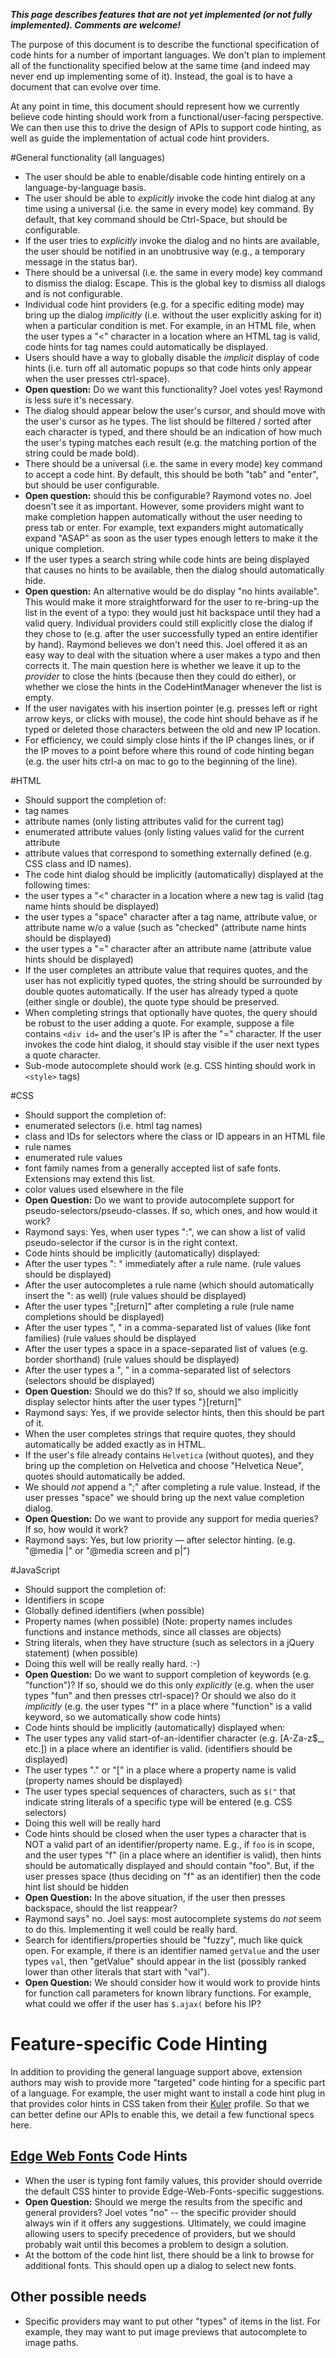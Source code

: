 _**This page describes features that are not yet implemented (or not fully implemented). Comments are welcome!**_

The purpose of this document is to describe the functional specification of code hints for a number of important languages. We don't plan to implement all of the functionality specified below at the same time (and indeed may never end up implementing some of it). Instead, the goal is to have a document that can evolve over time.

At any point in time, this document should represent how we currently believe code hinting should work from a functional/user-facing perspective. We can then use this to drive the design of APIs to support code hinting, as well as guide the implementation of actual code hint providers.

#General functionality (all languages)

* The user should be able to enable/disable code hinting entirely on a language-by-language basis.
* The user should be able to _explicitly_ invoke the code hint dialog at any time using a universal (i.e. the same in every mode) key command. By default, that key command should be Ctrl-Space, but should be configurable.
* If the user tries to _explicitly_ invoke the dialog and no hints are available, the user should be notified in an unobtrusive way (e.g., a temporary message in the status bar).
* There should be a universal (i.e. the same in every mode) key command to dismiss the dialog: Escape. This is the global key to dismiss all dialogs and is not configurable.
* Individual code hint providers (e.g. for a specific editing mode) may bring up the dialog _implicitly_ (i.e. without the user explicitly asking for it) when a particular condition is met. For example, in an HTML file, when the user types a "<" character in a location where an HTML tag is valid, code hints for tag names could automatically be displayed.
* Users should have a way to globally disable the _implicit_ display of code hints (i.e. turn off all automatic popups so that code hints only appear when the user presses ctrl-space).
 * **Open question:** Do we want this functionality? Joel votes yes! Raymond is less sure it's necessary.
* The dialog should appear below the user's cursor, and should move with the user's cursor as he types. The list should be filtered / sorted after each character is typed, and there should be an indication of how much the user's typing matches each result (e.g. the matching portion of the string could be made bold).
* There should be a universal (i.e. the same in every mode) key command to accept a code hint. By default, this should be both "tab" and "enter", but should be user configurable.
 * **Open question:** should this be configurable? Raymond votes no. Joel doesn't see it as important. However, some providers might want to make completion happen automatically without the user needing to press tab or enter. For example, text expanders might automatically expand "ASAP" as soon as the user types enough letters to make it the unique completion.
* If the user types a search string while code hints are being displayed that causes no hints to be available, then the dialog should automatically hide.
 * **Open question:** An alternative would be do display "no hints available". This would make it more straightforward for the user to re-bring-up the list in the event of a typo: they would just hit backspace until they had a valid query. Individual providers could still explicitly close the dialog if they chose to (e.g. after the user successfully typed an entire identifier by hand). Raymond believes we don't need this. Joel offered it as an easy way to deal with the situation where a user makes a typo and then corrects it. The main question here is whether we leave it up to the _provider_ to close the hints (because then they could do either), or whether we close the hints in the CodeHintManager whenever the list is empty.
* If the user navigates with his insertion pointer (e.g. presses left or right arrow keys, or clicks with mouse), the code hint should behave as if he typed or deleted those characters between the old and new IP location.
 * For efficiency, we could simply close hints if the IP changes lines, or if the IP moves to a point before where this round of code hinting began (e.g. the user hits ctrl-a on mac to go to the beginning of the line). 

#HTML

* Should support the completion of:
 * tag names
 * attribute names (only listing attributes valid for the current tag)
 * enumerated attribute values (only listing values valid for the current attribute
 * attribute values that correspond to something externally defined (e.g. CSS class and ID names).
* The code hint dialog should be implicitly (automatically) displayed at the following times:
 * the user types a "<" character in a location where a new tag is valid (tag name hints should be displayed)
 * the user types a "space" character after a tag name, attribute value, or attribute name w/o a value (such as "checked" (attribute name hints should be displayed)
 * the user types a "=" character after an attribute name (attribute value hints should be displayed)
* If the user completes an attribute value that requires quotes, and the user has not explicitly typed quotes, the string should be surrounded by double quotes automatically. If the user has already typed a quote (either single or double), the quote type should be preserved.
* When completing strings that optionally have quotes, the query should be robust to the user adding a quote. For example, suppose a file contains ```<div id=``` and the user's IP is after the "=" character. If the user invokes the code hint dialog, it should stay visible if the user next types a quote character.
* Sub-mode autocomplete should work (e.g. CSS hinting should work in ```<style>``` tags)

#CSS

* Should support the completion of:
 * enumerated selectors (i.e. html tag names)
 * class and IDs for selectors where the class or ID appears in an HTML file
 * rule names
 * enumerated rule values
 * font family names from a generally accepted list of safe fonts. Extensions may extend this list.
 * color values used elsewhere in the file
  * **Open Question:** Do we want to provide autocomplete support for pseudo-selectors/pseudo-classes. If so, which ones, and how would it work?
   * Raymond says: Yes, when user types ":", we can show a list of valid pseudo-selector if the cursor is in the right context.
* Code hints should be implicitly (automatically) displayed:
 * After the user types ": " immediately after a rule name. (rule values should be displayed)
 * After the user autocompletes a rule name (which should automatically insert the ": as well) (rule values should be displayed)
 * After the user types ";[return]" after completing a rule (rule name completions should be displayed)
 * After the user types ", " in a comma-separated list of values (like font families) (rule values should be displayed
 * After the user types a space in a space-separated list of values (e.g. border shorthand) (rule values should be displayed)
 * After the user types a ", " in a comma-separated list of selectors (selectors should be displayed)
  * **Open Question:** Should we do this? If so, should we also implicitly display selector hints after the user types "}[return]"
   * Raymond says: Yes, if we provide selector hints, then this should be part of it.
* When the user completes strings that require quotes, they should automatically be added exactly as in HTML.
 * If the user's file already contains ```Helvetica``` (without quotes), and they bring up the completion on Helvetica and choose "Helvetica Neue", quotes should automatically be added.
* We should _not_ append a ";" after completing a rule value. Instead, if the user presses "space" we should bring up the next value completion dialog. 
* **Open Question:** Do we want to provide any support for media queries? If so, how would it work?
 * Raymond says: Yes, but low priority — after selector hinting. (e.g. "@media |" or "@media screen and p|")

#JavaScript

* Should support the completion of:
 * Identifiers in scope
 * Globally defined identifiers (when possible)
 * Property names (when possible) (Note: property names includes functions and instance methods, since all classes are objects)
 * String literals, when they have structure (such as selectors in a jQuery statement) (when possible)
  * Doing this well will be really really hard. :-)
 * **Open Question:** Do we want to support completion of keywords (e.g. "function")? If so, should we do this only _explicitly_ (e.g. when the user types "fun" and then presses ctrl-space)? Or should we also do it _implicitly_ (e.g. the user types "f" in a place where "function" is a valid keyword, so we automatically show  code hints)
* Code hints should be implicitly (automatically) displayed when:
 * The user types any valid start-of-an-identifier character (e.g. [A-Za-z$_, etc.]) in a place where an identifier is valid. (identifiers should be displayed)
 * The user types "." or "[" in a place where a property name is valid (property names should be displayed)
 * The user types special sequences of characters, such as ```$("``` that indicate string literals of a specific type will be entered (e.g. CSS selectors)
  * Doing this well will be really hard
* Code hints should be closed when the user types a character that is NOT a valid part of an identifier/property name. E.g., if ```foo``` is in scope, and the user types "f" (in a place where an identifier is valid), then hints should be automatically displayed and should contain "foo". But, if the user presses space (thus deciding on "f" as an identifier) then the code hint list should be hidden
 * **Open Question:** In the above situation, if the user then presses backspace, should the list reappear?
  * Raymond says" no. Joel says: most autocomplete systems do _not_ seem to do this. Implementing it well could be really hard.
* Search for identifiers/properties should be "fuzzy", much like quick open. For example, if there is an identifier named ```getValue``` and the user types ```val```, then "getValue" should appear in the list (possibly ranked lower than other literals that start with "val").
* **Open Question:** We should consider how it would work to provide hints for function call parameters for known library functions. For example, what could we offer if the user has ```$.ajax(``` before his IP?

# Feature-specific Code Hinting

In addition to providing the general language support above, extension authors may wish to provide more "targeted" code hinting for a specific part of a language. For example, the user might want to install a code hint plug in that provides color hints in CSS taken from their [Kuler](https://kuler.adobe.com/) profile.  So that we can better define our APIs to enable this, we detail a few functional specs here.

## [Edge Web Fonts](https://github.com/adobe/brackets-edge-web-fonts) Code Hints

* When the user is typing font family values, this provider should override the default CSS hinter to provide Edge-Web-Fonts-specific suggestions.
 * **Open Question:** Should we merge the results from the specific and general providers? Joel votes "no" -- the specific provider should always win if it offers any suggestions. Ultimately, we could imagine allowing users to specify precedence of providers, but we should probably wait until this becomes a problem to design a solution.
* At the bottom of the code hint list, there should be a link to browse for additional fonts. This should open up a dialog to select new fonts.

## Other possible needs

* Specific providers may want to put other "types" of items in the list. For example, they may want to put image previews that autocomplete to image paths.